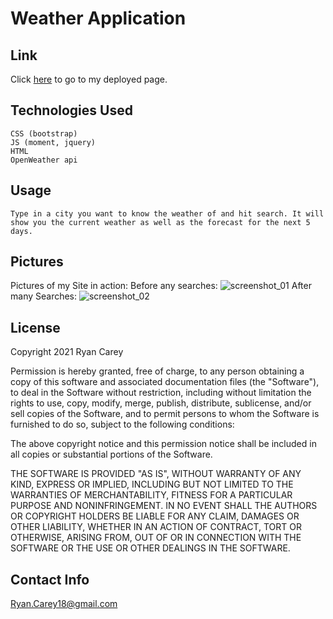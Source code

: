 # Weather Application

## Link

Click [here](https://ryancarey18.github.io/homework-06/) to go to my deployed page.

## Technologies Used

    CSS (bootstrap)
    JS (moment, jquery)
    HTML
    OpenWeather api

## Usage

    Type in a city you want to know the weather of and hit search. It will show you the current weather as well as the forecast for the next 5 days.

## Pictures

Pictures of my Site in action:
Before any searches:
![screenshot_01](https://user-images.githubusercontent.com/86500418/138573468-98df6788-e4a1-4275-b07a-8826a41e2b24.png)
After many Searches:
![screenshot_02](https://user-images.githubusercontent.com/86500418/138573473-8064e0c5-e014-4932-8254-4dbb9d676a25.png)

## License

Copyright 2021 Ryan Carey

Permission is hereby granted, free of charge, to any person obtaining a copy of this software and associated documentation files (the "Software"), to deal in the Software without restriction, including without limitation the rights to use, copy, modify, merge, publish, distribute, sublicense, and/or sell copies of the Software, and to permit persons to whom the Software is furnished to do so, subject to the following conditions:

The above copyright notice and this permission notice shall be included in all copies or substantial portions of the Software.

THE SOFTWARE IS PROVIDED "AS IS", WITHOUT WARRANTY OF ANY KIND, EXPRESS OR IMPLIED, INCLUDING BUT NOT LIMITED TO THE WARRANTIES OF MERCHANTABILITY, FITNESS FOR A PARTICULAR PURPOSE AND NONINFRINGEMENT. IN NO EVENT SHALL THE AUTHORS OR COPYRIGHT HOLDERS BE LIABLE FOR ANY CLAIM, DAMAGES OR OTHER LIABILITY, WHETHER IN AN ACTION OF CONTRACT, TORT OR OTHERWISE, ARISING FROM, OUT OF OR IN CONNECTION WITH THE SOFTWARE OR THE USE OR OTHER DEALINGS IN THE SOFTWARE.

## Contact Info

Ryan.Carey18@gmail.com
